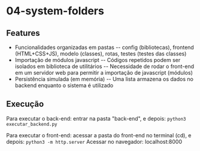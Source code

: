 # 04-system-folders

## Features

- Funcionalidades organizadas em pastas
-- config (bibliotecas), frontend (HTML+CSS+JS), modelo (classes), rotas, testes (testes das classes)
- Importação de módulos javascript
-- Códigos repetidos podem ser isolados em biblioteca de utilitários
-- Necessidade de rodar o front-end em um servidor web para permitir a importação de javascript (módulos)
- Persistência simulada (em memória)
-- Uma lista armazena os dados no backend enquanto o sistema é utilizado
 
## Execução
Para executar o back-end: entrar na pasta "back-end", e depois:
```python3 executar_backend.py```

Para executar o front-end: acessar a pasta do front-end no terminal (cd), e depois:
```python3 -m http.server```
Acessar no navegador: localhost:8000
